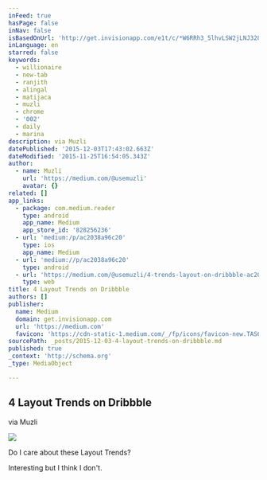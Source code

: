 ```yaml
---
inFeed: true
hasPage: false
inNav: false
isBasedOnUrl: 'http://get.invisionapp.com/e1t/c/*W6RRh3_5lhvLSW2jLNJ3287k110/*W8k0cL32HYRdzW5GjhgR8R3Rm20/5/f18dQhb0SfHy9dsRLqW88T8pQ2qwv1yVJwKvB31T3jDMf5pCjXD6prW7cmS1s6Pkt_VW62_lG796Ls62W634qtc62cDt7W97zKdJ2ysdBBW7d77wm5tXjJhW6RXswj1wrmSLW2HCmsS6R2-kWVfmK-D5vMwDsW6-gPgc2gNHF3W19wZTJ7zSH6NW1Z1Pnb80p7jNW6FyBtm2_wfSgW70fl6p7PJ6bdW2gM1cw1V9FP5W4SRT6p38kffxW24ZF-x1ZY5-PW46Z6RT6G2lbzN7NMdQN4cNXyW75WRHJ84bpc1W6j09Fm7Bb5_jVkGN3n5ddqnVW3xByP02QTs47W3J3qC-4mWW60W1jm1H876MXxnW6sfP1d7Pf0TnW92WgKL4bk96RW2qFZDX5pWb-rN60qXQH1wgxmW6769G23NtxwqW8mzc5N5m_7__W8LYPm819hsgXW7n-kbd8G8008W7DWs1X2mnWTTW1VtdTw4yKvqPW1Bsszb2KC7rrW2Jq6Vg3ygvH8W8c3fN-5lpktzW26QZVP1B6lTdW1vjs1N7zHVvRW13SnXw1Ngx1fW519-W3995z29W7jBCKD3DvwksW4qDPtS6TrRS7W3xzblj98WgZVN3hGm6lrKGtgW4Qs7PW4-lKYR0'
inLanguage: en
starred: false
keywords:
  - willionaire
  - new-tab
  - ranjith
  - alingal
  - matijaca
  - muzli
  - chrome
  - '002'
  - daily
  - marina
description: via Muzli
datePublished: '2015-12-03T17:43:02.663Z'
dateModified: '2015-11-25T16:54:05.343Z'
author:
  - name: Muzli
    url: 'https://medium.com/@usemuzli'
    avatar: {}
related: []
app_links:
  - package: com.medium.reader
    type: android
    app_name: Medium
    app_store_id: '828256236'
  - url: 'medium:/p/ac2038a96c20'
    type: ios
    app_name: Medium
  - url: 'medium://p/ac2038a96c20'
    type: android
  - url: 'https://medium.com/@usemuzli/4-trends-layout-on-dribbble-ac2038a96c20'
    type: web
title: 4 Layout Trends on Dribbble
authors: []
publisher:
  name: Medium
  domain: get.invisionapp.com
  url: 'https://medium.com'
  favicon: 'https://cdn-static-1.medium.com/_/fp/icons/favicon-new.TAS6uQ-Y7kcKgi0xjcYHXw.ico'
sourcePath: _posts/2015-12-03-4-layout-trends-on-dribbble.md
published: true
_context: 'http://schema.org'
_type: MediaObject

---
```

<article style=""><h1>4 Layout Trends on Dribbble</h1><p>via Muzli</p><img src="https://cdn-images-1.medium.com/max/800/1*l99mwwvOwkCq9Mm3SUWXwA.png" /></article>

Do I care about these Layout Trends?

Interesting but I think I don't.